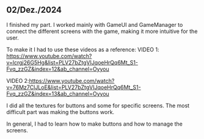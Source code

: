 ## 02/Dez./2024

I finished my part. I worked mainly with GameUI and GameManager to connect the different screens with the game, 
making it more intuitive for the user. 

To make it I had to use these videos as a reference: 
VIDEO 1: https://www.youtube.com/watch?v=lcrgj26G5Hg&list=PLV27bZtgVIJqoeHrQq6Mt_S1-Fvq_zzGZ&index=12&ab_channel=Oyyou

VIDEO 2:https://www.youtube.com/watch?v=76Mz7ClJLoE&list=PLV27bZtgVIJqoeHrQq6Mt_S1-Fvq_zzGZ&index=13&ab_channel=Oyyou

I did all the textures for buttons and some for specific screens. 
The most difficult part was making the buttons work.

In general, I had to learn how to make buttons and how to manage the screens. 


